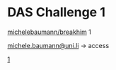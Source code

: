 # DAS Challenge 1

[michelebaumann/breakhim](https://github.com/michelebaumann/breakhim)
1

michele.baumann@uni.li -> access

[1](/presentation/PRESENTME.md)
